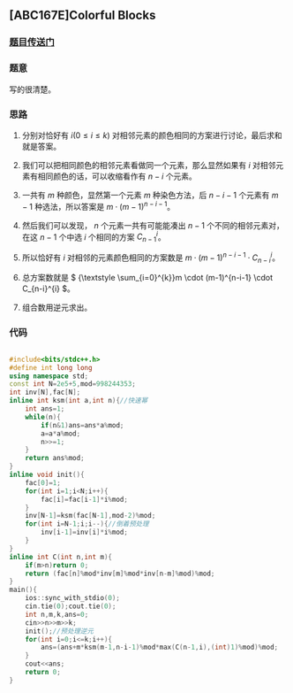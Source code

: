 ## [ABC167E]Colorful Blocks ##

### [题目传送门](https://www.luogu.com.cn/problem/AT_abc167_e)

### 题意

写的很清楚。

### 思路

1. 分别对恰好有 $i(0 \le i \le k)$ 对相邻元素的颜色相同的方案进行讨论，最后求和就是答案。

2. 我们可以把相同颜色的相邻元素看做同一个元素，那么显然如果有 $i$ 对相邻元素有相同颜色的话，可以收缩看作有 $n-i$ 个元素。

3. 一共有 $m$ 种颜色，显然第一个元素 $m$ 种染色方法，后 $n-i-1$ 个元素有 $m-1$ 种选法，所以答案是 $m \cdot (m-1)^{n-i-1}$。

4. 然后我们可以发现， $n$ 个元素一共有可能能凑出 $n-1$ 个不同的相邻元素对，在这 $n-1$ 个中选 $i$ 个相同的方案 $C_{n-1}^{i}$。

5. 所以恰好有 $i$ 对相邻的元素颜色相同的方案数是 $m \cdot (m-1)^{n-i-1} \cdot C_{n-i}^{i}$。

6. 总方案数就是 $  {\textstyle \sum_{i=0}^{k}}m \cdot (m-1)^{n-i-1} \cdot C_{n-i}^{i} $。
7. 组合数用逆元求出。

### 代码

```cpp

#include<bits/stdc++.h>
#define int long long
using namespace std;
const int N=2e5+5,mod=998244353;
int inv[N],fac[N];
inline int ksm(int a,int n){//快速幂
    int ans=1;
    while(n){
        if(n&1)ans=ans*a%mod;
        a=a*a%mod;
        n>>=1;
    }
    return ans%mod;
}
inline void init(){
    fac[0]=1;
    for(int i=1;i<N;i++){
        fac[i]=fac[i-1]*i%mod;
    }
    inv[N-1]=ksm(fac[N-1],mod-2)%mod;
    for(int i=N-1;i;i--){//倒着预处理
        inv[i-1]=inv[i]*i%mod;
    }
}
inline int C(int n,int m){
    if(m>n)return 0;
    return (fac[n]%mod*inv[m]%mod*inv[n-m]%mod)%mod;
}
main(){
    ios::sync_with_stdio(0);
    cin.tie(0);cout.tie(0);
    int n,m,k,ans=0;
    cin>>n>>m>>k;
    init();//预处理逆元
    for(int i=0;i<=k;i++){
        ans=(ans+m*ksm(m-1,n-i-1)%mod*max(C(n-1,i),(int)1)%mod)%mod;
    }
    cout<<ans;
    return 0;
}
```